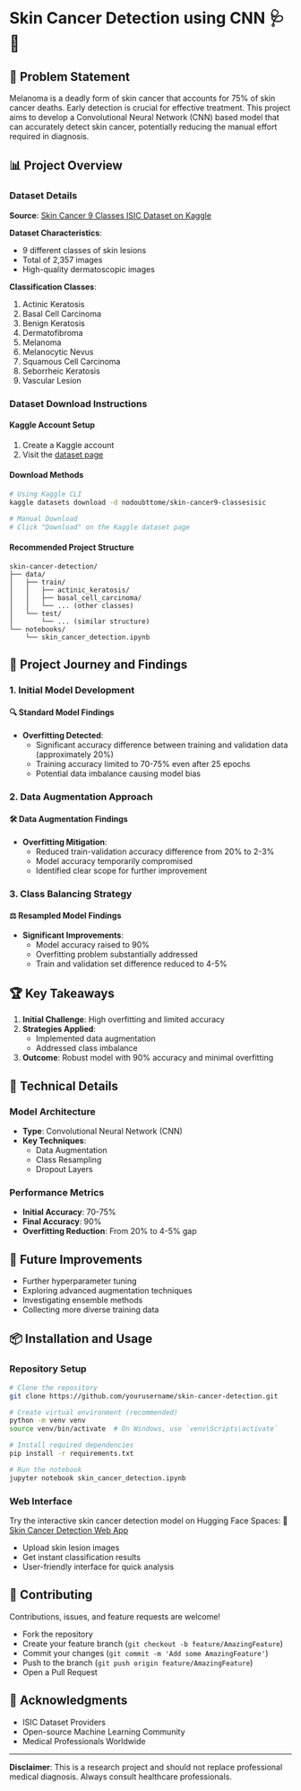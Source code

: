 # Skin Cancer Detection using CNN 🩺🔬

## 🎯 Problem Statement

Melanoma is a deadly form of skin cancer that accounts for 75% of skin cancer deaths. Early detection is crucial for effective treatment. This project aims to develop a Convolutional Neural Network (CNN) based model that can accurately detect skin cancer, potentially reducing the manual effort required in diagnosis.

## 📊 Project Overview

### Dataset Details

**Source**: [Skin Cancer 9 Classes ISIC Dataset on Kaggle](https://www.kaggle.com/datasets/nodoubttome/skin-cancer9-classesisic)

**Dataset Characteristics**:
- 9 different classes of skin lesions
- Total of 2,357 images
- High-quality dermatoscopic images

**Classification Classes**:
1. Actinic Keratosis
2. Basal Cell Carcinoma
3. Benign Keratosis
4. Dermatofibroma
5. Melanoma
6. Melanocytic Nevus
7. Squamous Cell Carcinoma
8. Seborrheic Keratosis
9. Vascular Lesion

### Dataset Download Instructions

#### Kaggle Account Setup
1. Create a Kaggle account
2. Visit the [dataset page](https://www.kaggle.com/datasets/nodoubttome/skin-cancer9-classesisic)

#### Download Methods
```bash
# Using Kaggle CLI
kaggle datasets download -d nodoubttome/skin-cancer9-classesisic

# Manual Download
# Click "Download" on the Kaggle dataset page
```

#### Recommended Project Structure
```
skin-cancer-detection/
├── data/
│   ├── train/
│   │   ├── actinic_keratosis/
│   │   ├── basal_cell_carcinoma/
│   │   └── ... (other classes)
│   └── test/
│       └── ... (similar structure)
└── notebooks/
    └── skin_cancer_detection.ipynb
```

## 🚀 Project Journey and Findings

### 1. Initial Model Development

#### 🔍 Standard Model Findings
- **Overfitting Detected**: 
  - Significant accuracy difference between training and validation data (approximately 20%)
  - Training accuracy limited to 70-75% even after 25 epochs
  - Potential data imbalance causing model bias

### 2. Data Augmentation Approach

#### 🛠 Data Augmentation Findings
- **Overfitting Mitigation**:
  - Reduced train-validation accuracy difference from 20% to 2-3%
  - Model accuracy temporarily compromised
  - Identified clear scope for further improvement

### 3. Class Balancing Strategy

#### ⚖️ Resampled Model Findings
- **Significant Improvements**:
  - Model accuracy raised to 90%
  - Overfitting problem substantially addressed
  - Train and validation set difference reduced to 4-5%

## 🏆 Key Takeaways

1. **Initial Challenge**: High overfitting and limited accuracy
2. **Strategies Applied**: 
   - Implemented data augmentation
   - Addressed class imbalance
3. **Outcome**: Robust model with 90% accuracy and minimal overfitting

## 🔬 Technical Details

### Model Architecture
- **Type**: Convolutional Neural Network (CNN)
- **Key Techniques**:
  - Data Augmentation
  - Class Resampling
  - Dropout Layers

### Performance Metrics
- **Initial Accuracy**: 70-75%
- **Final Accuracy**: 90%
- **Overfitting Reduction**: From 20% to 4-5% gap

## 🚧 Future Improvements

- Further hyperparameter tuning
- Exploring advanced augmentation techniques
- Investigating ensemble methods
- Collecting more diverse training data

## 📦 Installation and Usage

### Repository Setup
```bash
# Clone the repository
git clone https://github.com/yourusername/skin-cancer-detection.git

# Create virtual environment (recommended)
python -m venv venv
source venv/bin/activate  # On Windows, use `venv\Scripts\activate`

# Install required dependencies
pip install -r requirements.txt

# Run the notebook
jupyter notebook skin_cancer_detection.ipynb
```

### Web Interface
Try the interactive skin cancer detection model on Hugging Face Spaces:
🔗 [Skin Cancer Detection Web App](https://huggingface.co/spaces/ranimo/skin_cancer_detection)

- Upload skin lesion images
- Get instant classification results
- User-friendly interface for quick analysis

## 🤝 Contributing

Contributions, issues, and feature requests are welcome! 
- Fork the repository
- Create your feature branch (`git checkout -b feature/AmazingFeature`)
- Commit your changes (`git commit -m 'Add some AmazingFeature'`)
- Push to the branch (`git push origin feature/AmazingFeature`)
- Open a Pull Request

## 🙏 Acknowledgments

- ISIC Dataset Providers
- Open-source Machine Learning Community
- Medical Professionals Worldwide

---

**Disclaimer**: This is a research project and should not replace professional medical diagnosis. Always consult healthcare professionals.
